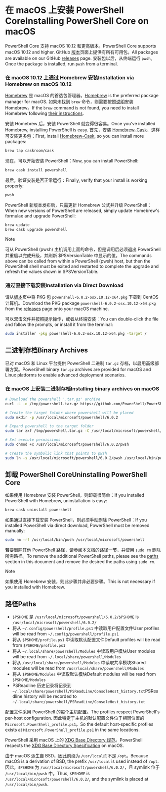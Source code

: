 # <a name="installing-powershell-core-on-macos"></a><span data-ttu-id="efcc3-101">在 macOS 上安装 PowerShell Core</span><span class="sxs-lookup"><span data-stu-id="efcc3-101">Installing PowerShell Core on macOS</span></span>

<span data-ttu-id="efcc3-102">PowerShell Core 支持 macOS 10.12 和更高版本。</span><span class="sxs-lookup"><span data-stu-id="efcc3-102">PowerShell Core supports macOS 10.12 and higher.</span></span>
<span data-ttu-id="efcc3-103">GitHub [版本][]页面上提供有所有可用包。</span><span class="sxs-lookup"><span data-stu-id="efcc3-103">All packages are available on our GitHub [releases][] page.</span></span>
<span data-ttu-id="efcc3-104">安装包以后，从终端运行 `pwsh`。</span><span class="sxs-lookup"><span data-stu-id="efcc3-104">Once the package is installed, run `pwsh` from a terminal.</span></span>

### <a name="installation-via-homebrew-on-macos-1012"></a><span data-ttu-id="efcc3-105">在 macOS 10.12 上通过 Homebrew 安装</span><span class="sxs-lookup"><span data-stu-id="efcc3-105">Installation via Homebrew on macOS 10.12</span></span>

<span data-ttu-id="efcc3-106">[Homebrew][brew] 是 macOS 的首选包管理器。</span><span class="sxs-lookup"><span data-stu-id="efcc3-106">[Homebrew][brew] is the preferred package manager for macOS.</span></span>
<span data-ttu-id="efcc3-107">如果未找到 `brew` 命令，则需要按照[说明][brew]安装 Homebrew。</span><span class="sxs-lookup"><span data-stu-id="efcc3-107">If the `brew` command is not found, you need to install Homebrew following [their instructions][brew].</span></span>

<span data-ttu-id="efcc3-108">安装 Homebrew 后，安装 PowerShell 就变得很容易。</span><span class="sxs-lookup"><span data-stu-id="efcc3-108">Once you've installed Homebrew, installing PowerShell is easy.</span></span>
<span data-ttu-id="efcc3-109">首先，安装 [Homebrew-Cask][cask]，这样可安装更多包：</span><span class="sxs-lookup"><span data-stu-id="efcc3-109">First, install [Homebrew-Cask][cask], so you can install more packages:</span></span>

```sh
brew tap caskroom/cask
```

<span data-ttu-id="efcc3-110">现在，可以开始安装 PowerShell：</span><span class="sxs-lookup"><span data-stu-id="efcc3-110">Now, you can install PowerShell:</span></span>

```sh
brew cask install powershell
```

<span data-ttu-id="efcc3-111">最后，验证安装是否正常运行：</span><span class="sxs-lookup"><span data-stu-id="efcc3-111">Finally, verify that your install is working properly:</span></span>

```sh
pwsh
```

<span data-ttu-id="efcc3-112">PowerShell 新版本发布后，只需更新 Homebrew 公式并升级 PowerShell：</span><span class="sxs-lookup"><span data-stu-id="efcc3-112">When new versions of PowerShell are released, simply update Homebrew's formulae and upgrade PowerShell:</span></span>

```sh
brew update
brew cask upgrade powershell
```

> [!NOTE]
> <span data-ttu-id="efcc3-113">可从 PowerShell (pwsh) 主机调用上面的命令，但是调用后必须退出 PowerShell 并重启以完成升级，并刷新 $PSVersionTable 中显示的值。</span><span class="sxs-lookup"><span data-stu-id="efcc3-113">The commands above can be called from within a PowerShell (pwsh) host, but then the PowerShell shell must be exited and restarted to complete the upgrade and refresh the values shown in $PSVersionTable.</span></span>

[brew]: http://brew.sh/
[cask]: https://caskroom.github.io/

### <a name="installation-via-direct-download"></a><span data-ttu-id="efcc3-114">通过直接下载安装</span><span class="sxs-lookup"><span data-stu-id="efcc3-114">Installation via Direct Download</span></span>

<span data-ttu-id="efcc3-115">请从[版本][]页中将 PKG 包 `powershell-6.0.2-osx.10.12-x64.pkg` 下载到 CentOS 计算机。</span><span class="sxs-lookup"><span data-stu-id="efcc3-115">Download the PKG package `powershell-6.0.2-osx.10.12-x64.pkg` from the [releases][] page onto your macOS machine.</span></span>

<span data-ttu-id="efcc3-116">可以双击文件并按照提示操作，或者从终端安装：</span><span class="sxs-lookup"><span data-stu-id="efcc3-116">You can double-click the file and follow the prompts, or install it from the terminal:</span></span>

```sh
sudo installer -pkg powershell-6.0.2-osx.10.12-x64.pkg -target /
```

## <a name="binary-archives"></a><span data-ttu-id="efcc3-117">二进制存档</span><span class="sxs-lookup"><span data-stu-id="efcc3-117">Binary Archives</span></span>

<span data-ttu-id="efcc3-118">已对 macOS 和 Linux 平台提供 PowerShell 二进制 `tar.gz` 存档，以启用高级部署方案。</span><span class="sxs-lookup"><span data-stu-id="efcc3-118">PowerShell binary `tar.gz` archives are provided for macOS and Linux platforms to enable advanced deployment scenarios.</span></span>

### <a name="installing-binary-archives-on-macos"></a><span data-ttu-id="efcc3-119">在 macOS 上安装二进制存档</span><span class="sxs-lookup"><span data-stu-id="efcc3-119">Installing binary archives on macOS</span></span>

```sh
# Download the powershell '.tar.gz' archive
curl -L -o /tmp/powershell.tar.gz https://github.com/PowerShell/PowerShell/releases/download/v6.0.2/powershell-6.0.2-osx-x64.tar.gz

# Create the target folder where powershell will be placed
sudo mkdir -p /usr/local/microsoft/powershell/6.0.2

# Expand powershell to the target folder
sudo tar zxf /tmp/powershell.tar.gz -C /usr/local/microsoft/powershell/6.0.2

# Set execute permissions
sudo chmod +x /usr/local/microsoft/powershell/6.0.2/pwsh

# Create the symbolic link that points to pwsh
sudo ln -s /usr/local/microsoft/powershell/6.0.2/pwsh /usr/local/bin/pwsh
```

## <a name="uninstalling-powershell-core"></a><span data-ttu-id="efcc3-120">卸载 PowerShell Core</span><span class="sxs-lookup"><span data-stu-id="efcc3-120">Uninstalling PowerShell Core</span></span>

<span data-ttu-id="efcc3-121">如果使用 Homebrew 安装 PowerShell，则卸载很简单：</span><span class="sxs-lookup"><span data-stu-id="efcc3-121">If you installed PowerShell with Homebrew, uninstallation is easy:</span></span>

```sh
brew cask uninstall powershell
```

<span data-ttu-id="efcc3-122">如果通过直接下载安装 PowerShell，则必须手动删除 PowerShell：</span><span class="sxs-lookup"><span data-stu-id="efcc3-122">If you installed PowerShell via direct download, PowerShell must be removed manually:</span></span>

```sh
sudo rm -rf /usr/local/bin/pwsh /usr/local/microsoft/powershell
```

<span data-ttu-id="efcc3-123">若要删除其他 PowerShell 路径，请参阅本文档的[路径][]一节，并使用 `sudo rm` 删除所需路径。</span><span class="sxs-lookup"><span data-stu-id="efcc3-123">To remove the additional PowerShell paths, please see the [paths][] section in this document and remove the desired the paths using `sudo rm`.</span></span>

> [!NOTE]
> <span data-ttu-id="efcc3-124">如果使用 Homebrew 安装，则此步骤并非必要步骤。</span><span class="sxs-lookup"><span data-stu-id="efcc3-124">This is not necessary if you installed with Homebrew.</span></span>

[路径]:#paths
[paths]:#paths

## <a name="paths"></a><span data-ttu-id="efcc3-126">路径</span><span class="sxs-lookup"><span data-stu-id="efcc3-126">Paths</span></span>

* <span data-ttu-id="efcc3-127">`$PSHOME` 是 `/usr/local/microsoft/powershell/6.0.2/`</span><span class="sxs-lookup"><span data-stu-id="efcc3-127">`$PSHOME` is `/usr/local/microsoft/powershell/6.0.2/`</span></span>
* <span data-ttu-id="efcc3-128">将从 `~/.config/powershell/profile.ps1` 中读取用户配置文件</span><span class="sxs-lookup"><span data-stu-id="efcc3-128">User profiles will be read from `~/.config/powershell/profile.ps1`</span></span>
* <span data-ttu-id="efcc3-129">将从 `$PSHOME/profile.ps1` 中读取默认配置文件</span><span class="sxs-lookup"><span data-stu-id="efcc3-129">Default profiles will be read from `$PSHOME/profile.ps1`</span></span>
* <span data-ttu-id="efcc3-130">将从 `~/.local/share/powershell/Modules` 中读取用户模块</span><span class="sxs-lookup"><span data-stu-id="efcc3-130">User modules will be read from `~/.local/share/powershell/Modules`</span></span>
* <span data-ttu-id="efcc3-131">将从 `/usr/local/share/powershell/Modules` 中读取共享模块</span><span class="sxs-lookup"><span data-stu-id="efcc3-131">Shared modules will be read from `/usr/local/share/powershell/Modules`</span></span>
* <span data-ttu-id="efcc3-132">将从 `$PSHOME/Modules` 中读取默认模块</span><span class="sxs-lookup"><span data-stu-id="efcc3-132">Default modules will be read from `$PSHOME/Modules`</span></span>
* <span data-ttu-id="efcc3-133">PSReadline 历史记录将记录到 `~/.local/share/powershell/PSReadLine/ConsoleHost_history.txt`</span><span class="sxs-lookup"><span data-stu-id="efcc3-133">PSReadline history will be recorded to `~/.local/share/powershell/PSReadLine/ConsoleHost_history.txt`</span></span>

<span data-ttu-id="efcc3-134">配置文件采用 PowerShell 的每个主机配置。</span><span class="sxs-lookup"><span data-stu-id="efcc3-134">The profiles respect PowerShell's per-host configuration.</span></span>
<span data-ttu-id="efcc3-135">因此特定于主机的默认配置文件位于相同位置的 `Microsoft.PowerShell_profile.ps1`。</span><span class="sxs-lookup"><span data-stu-id="efcc3-135">So the default host-specific profiles exists at `Microsoft.PowerShell_profile.ps1` in the same locations.</span></span>

<span data-ttu-id="efcc3-136">PowerShell 采用 macOS 上的 [XDG Base Directory 规范][xdg-bds]。</span><span class="sxs-lookup"><span data-stu-id="efcc3-136">PowerShell respects the [XDG Base Directory Specification][xdg-bds] on macOS.</span></span>

<span data-ttu-id="efcc3-137">由于 macOS 派生自 BSD，因此前缀为 `/usr/local`而不是 `/opt`。</span><span class="sxs-lookup"><span data-stu-id="efcc3-137">Because macOS is a derivation of BSD, the prefix `/usr/local` is used instead of `/opt`.</span></span>
<span data-ttu-id="efcc3-138">因此，`$PSHOME` 为 `/usr/local/microsoft/powershell/6.0.2/`，且 symlink 位于 `/usr/local/bin/pwsh` 中。</span><span class="sxs-lookup"><span data-stu-id="efcc3-138">Thus, `$PSHOME` is `/usr/local/microsoft/powershell/6.0.2/`, and the symlink is placed at `/usr/local/bin/pwsh`.</span></span>

[版本]: https://github.com/PowerShell/PowerShell/releases/latest
[releases]: https://github.com/PowerShell/PowerShell/releases/latest
[xdg-bds]: https://specifications.freedesktop.org/basedir-spec/basedir-spec-latest.html
